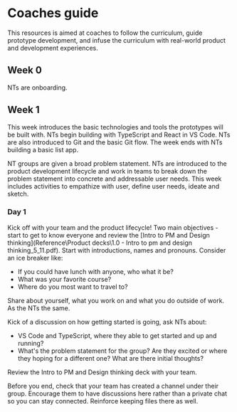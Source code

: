 # Coaches guide

This resources is aimed at coaches to follow the curriculum, guide prototype development, and infuse the curriculum with real-world product and development experiences.

## Week 0

NTs are onboarding.

## Week 1

This week introduces the basic technologies and tools the prototypes will be built with. NTs begin building with TypeScript and React in VS Code. NTs are also introduced to Git and the basic Git flow. The week ends with NTs building a basic list app.

NT groups are given a broad problem statement. NTs are introduced to the product development lifecycle and work in teams to break down the problem statement into concrete and addressable user needs. This week includes activities to empathize with user, define user needs, ideate and sketch.

### Day 1

Kick off with your team and the product lifecycle! Two main objectives - start to get to know everyone and review the [Intro to PM and Design thinking](Reference\Product decks\1.0 - Intro to pm and design thinking_5_11.pdf). Start with introductions, names and pronouns. Consider an ice breaker like:

* If you could have lunch with anyone, who what it be?
* What was your favorite course?
* Where do you most want to travel to?

Share about yourself, what you work on and what you do outside of work. As the NTs the same.

Kick of a discussion on how getting started is going, ask NTs about:

* VS Code and TypeScript, where they able to get started and up and running?
* What's the problem statement for the group? Are they excited or where they hoping for a different one? What are there initial thoughts?

Review the Intro to PM and Design thinking deck with your team.

Before you end,  check that your team has created a channel under their group. Encourage them to have discussions here rather than a private chat so you can stay connected. Reinforce keeping files there as well.
